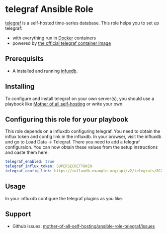 <!--
SPDX-FileCopyrightText: 2023 Julian-Samuel Gebühr

SPDX-License-Identifier: AGPL-3.0-or-later
-->

# telegraf Ansible Role

[telegraf](https://www.influxdata.com/) is a self-hosted time-series database. This role helps you to set up telegraf:

- with everything run in [Docker](https://www.docker.com/) containers
- powered by [the official telegraf container image](https://hub.docker.com/r/_/telegraf/)

## Prerequisits

* A installed and running [infuxdb](https://www.influxdata.com/).


## Installing

To configure and install telegraf on your own server(s), you should use a playbook like [Mother of all self-hosting](https://github.com/mother-of-all-self-hosting/mash-playbook) or write your own.

## Configuring this role for your playbook

This role depends on a influxdb configuring telegraf. You need to obtain the influx token and config link in the influxdb.
In your browser, visit the influxdb and go to Load Data -> Telegraf.
There you need to add a telegraf configuraion. You can now obtain these values from the setup instructions and oaste them here.

```yaml
telegraf_enabled: true
telegraf_influx_token: SUPERSECRETTOKEN
telegraf_config_link: https://influxdb.example.org/api/v2/telegrafs/01234569
```

## Usage

In your influxdb configure the telegraf plugins as you like.

## Support

- Github issues: [mother-of-all-self-hosting/ansible-role-telegraf/issues](https://github.com/mother-of-all-self-hosting/ansible-role-telegraf.git/issues)
